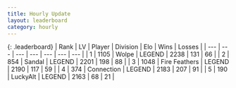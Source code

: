 ```yaml
---
title: Hourly Update
layout: leaderboard
category: hourly
---
```


{: .leaderboard}
| Rank | LV | Player | Division | Elo | Wins | Losses |
| --- | --- | --- | --- | --- | --- | --- |
| <span data-change="0">1</span> | 1105 | <span title="ID: 204953">Wolpe</span> | LEGEND | <span data-change="0">2238</span> | <span data-change="0">131</span> | <span data-change="0">66</span> |
| <span data-change="0">2</span> | 854 | <span title="ID: 315148">Sandal</span> | LEGEND | <span data-change="0">2201</span> | <span data-change="0">198</span> | <span data-change="0">88</span> |
| <span data-change="0">3</span> | 1048 | <span title="ID: 357425">Fire Feathers</span> | LEGEND | <span data-change="0">2190</span> | <span data-change="0">117</span> | <span data-change="0">59</span> |
| <span data-change="0">4</span> | 374 | <span title="ID: 539711">Connection</span> | LEGEND | <span data-change="0">2183</span> | <span data-change="0">207</span> | <span data-change="0">91</span> |
| <span data-change="0">5</span> | 190 | <span title="ID: 512212">LuckyAlt</span> | LEGEND | <span data-change="0">2163</span> | <span data-change="0">68</span> | <span data-change="0">21</span> |